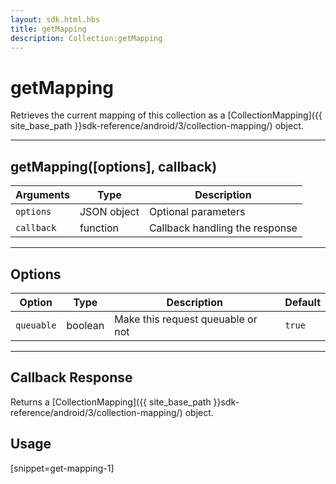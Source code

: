 ```yaml
---
layout: sdk.html.hbs
title: getMapping
description: Collection:getMapping
---
```

  

# getMapping
Retrieves the current mapping of this collection as a [CollectionMapping]({{ site_base_path }}sdk-reference/android/3/collection-mapping/) object.

---

## getMapping([options], callback)

| Arguments | Type | Description |
|---------------|---------|----------------------------------------|
| ``options`` | JSON object | Optional parameters |
| ``callback`` | function | Callback handling the response |

---

## Options

| Option | Type | Description | Default |
|---------------|---------|----------------------------------------|---------|
| ``queuable`` | boolean | Make this request queuable or not  | ``true`` |

---

## Callback Response

Returns a [CollectionMapping]({{ site_base_path }}sdk-reference/android/3/collection-mapping/) object.

## Usage

[snippet=get-mapping-1]
